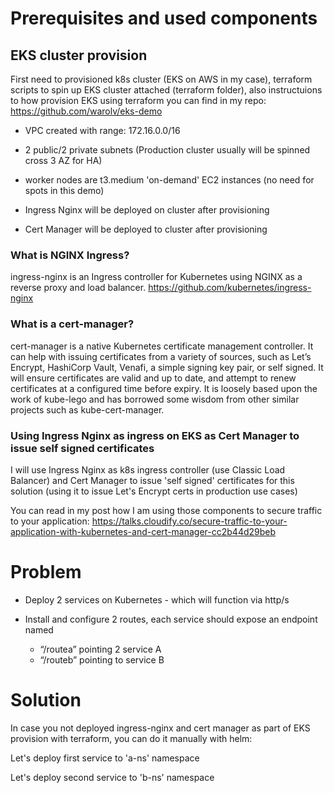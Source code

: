 
# Prerequisites and used components

## EKS cluster provision

First need to provisioned k8s cluster (EKS on AWS in my case), terraform scripts to spin up EKS cluster attached (terraform folder), also instructuions to how provision EKS using terraform you can find in my repo: https://github.com/warolv/eks-demo

  * VPC created with range: 172.16.0.0/16 

  * 2 public/2 private subnets (Production cluster usually will be spinned cross 3 AZ for HA)

  * worker nodes are t3.medium 'on-demand' EC2 instances (no need for spots in this demo)

  * Ingress Nginx will be deployed on cluster after provisioning

  * Cert Manager will be deployed to cluster after provisioning 


### What is NGINX Ingress?

ingress-nginx is an Ingress controller for Kubernetes using NGINX as a reverse proxy and load balancer.
https://github.com/kubernetes/ingress-nginx

### What is a cert-manager?

cert-manager is a native Kubernetes certificate management controller. It can help with issuing certificates from a variety of sources, such as Let’s Encrypt, HashiCorp Vault, Venafi, a simple signing key pair, or self signed.
It will ensure certificates are valid and up to date, and attempt to renew certificates at a configured time before expiry.
It is loosely based upon the work of kube-lego and has borrowed some wisdom from other similar projects such as kube-cert-manager.

### Using Ingress Nginx as ingress on EKS as Cert Manager to issue self signed certificates

I will use Ingress Nginx as k8s ingress controller (use Classic Load Balancer) and Cert Manager to issue 'self signed' certificates for this solution (using it to issue Let's Encrypt certs in production use cases)

You can read in my post how I am using those components to secure traffic to your application: https://talks.cloudify.co/secure-traffic-to-your-application-with-kubernetes-and-cert-manager-cc2b44d29beb


# Problem

* Deploy 2 services on Kubernetes - which will function via http/s

* Install and configure 2 routes, each service should expose an endpoint
named
  * “/routea” pointing 2 service A
  * “/routeb” pointing to service B


# Solution
  
  In case you not deployed ingress-nginx and cert manager as part of EKS provision with terraform, you can do it manually with helm:


  Let's deploy first service to 'a-ns' namespace

  Let's deploy second service to 'b-ns' namespace



